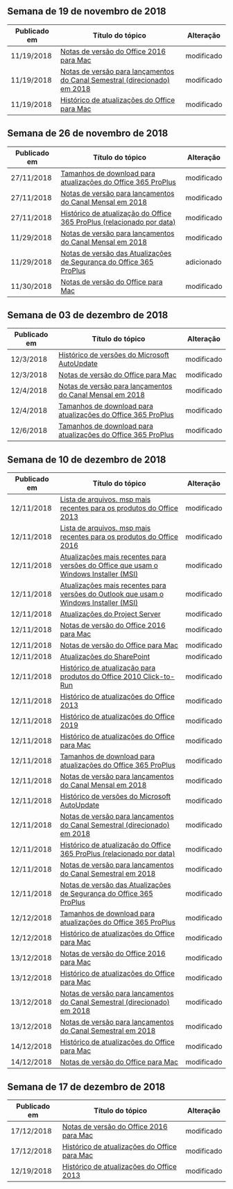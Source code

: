 <!-- This file is generated automatically each week. Changes made to this file will be overwritten.-->




## <a name="week-of-november-19-2018"></a>Semana de 19 de novembro de 2018


| Publicado em |Título do tópico | Alteração |
|------|------------|--------|
| 11/19/2018 | [Notas de versão do Office 2016 para Mac](/OfficeUpdates/release-notes-office-2016-mac) | modificado |
| 11/19/2018 | [Notas de versão para lançamentos do Canal Semestral (direcionado) em 2018](/OfficeUpdates/semi-annual-channel-targeted-2018) | modificado |
| 11/19/2018 | [Histórico de atualizações do Office para Mac](/OfficeUpdates/update-history-office-for-mac) | modificado |


## <a name="week-of-november-26-2018"></a>Semana de 26 de novembro de 2018


| Publicado em |Título do tópico | Alteração |
|------|------------|--------|
| 27/11/2018 | [Tamanhos de download para atualizações do Office 365 ProPlus](/OfficeUpdates/download-sizes-office365-proplus-updates) | modificado |
| 27/11/2018 | [Notas de versão para lançamentos do Canal Mensal em 2018](/OfficeUpdates/monthly-channel-2018) | modificado |
| 27/11/2018 | [Histórico de atualização do Office 365 ProPlus (relacionado por data)](/OfficeUpdates/update-history-office365-proplus-by-date) | modificado |
| 11/29/2018 | [Notas de versão para lançamentos do Canal Mensal em 2018](/OfficeUpdates/monthly-channel-2018) | modificado |
| 11/29/2018 | [Notas de versão das Atualizações de Segurança do Office 365 ProPlus](/OfficeUpdates/office365-proplus-security-updates) | adicionado |
| 11/30/2018 | [Notas de versão do Office para Mac](/OfficeUpdates/release-notes-office-for-mac) | modificado |


## <a name="week-of-december-03-2018"></a>Semana de 03 de dezembro de 2018


| Publicado em |Título do tópico | Alteração |
|------|------------|--------|
| 12/3/2018 | [Histórico de versões do Microsoft AutoUpdate](/OfficeUpdates/release-history-microsoft-autoupdate) | modificado |
| 12/3/2018 | [Notas de versão do Office para Mac](/OfficeUpdates/release-notes-office-for-mac) | modificado |
| 12/4/2018 | [Notas de versão para lançamentos do Canal Mensal em 2018](/OfficeUpdates/monthly-channel-2018) | modificado |
| 12/4/2018 | [Tamanhos de download para atualizações do Office 365 ProPlus](/OfficeUpdates/download-sizes-office365-proplus-updates) | modificado |
| 12/6/2018 | [Tamanhos de download para atualizações do Office 365 ProPlus](/OfficeUpdates/download-sizes-office365-proplus-updates) | modificado |


## <a name="week-of-december-10-2018"></a>Semana de 10 de dezembro de 2018


| Publicado em |Título do tópico | Alteração |
|------|------------|--------|
| 12/11/2018 | [Lista de arquivos. msp mais recentes para os produtos do Office 2013](/OfficeUpdates/msp-files-office-2013) | modificado |
| 12/11/2018 | [Lista de arquivos. msp mais recentes para os produtos do Office 2016](/OfficeUpdates/msp-files-office-2016) | modificado |
| 12/11/2018 | [Atualizações mais recentes para versões do Office que usam o Windows Installer (MSI)](/OfficeUpdates/office-updates-msi) | modificado |
| 12/11/2018 | [Atualizações mais recentes para versões do Outlook que usam o Windows Installer (MSI)](/OfficeUpdates/outlook-updates-msi) | modificado |
| 12/11/2018 | [Atualizações do Project Server](/OfficeUpdates/project-server-updates) | modificado |
| 12/11/2018 | [Notas de versão do Office 2016 para Mac](/OfficeUpdates/release-notes-office-2016-mac) | modificado |
| 12/11/2018 | [Notas de versão do Office para Mac](/OfficeUpdates/release-notes-office-for-mac) | modificado |
| 12/11/2018 | [Atualizações do SharePoint](/OfficeUpdates/sharepoint-updates) | modificado |
| 12/11/2018 | [Histórico de atualização para produtos do Office 2010 Click-to-Run](/OfficeUpdates/update-history-office-2010-click-to-run) | modificado |
| 12/11/2018 | [Histórico de atualizações do Office 2013](/OfficeUpdates/update-history-office-2013) | modificado |
| 12/11/2018 | [Histórico de atualizações do Office 2019](/OfficeUpdates/update-history-office-2019) | modificado |
| 12/11/2018 | [Histórico de atualizações do Office para Mac](/OfficeUpdates/update-history-office-for-mac) | modificado |
| 12/11/2018 | [Tamanhos de download para atualizações do Office 365 ProPlus](/OfficeUpdates/download-sizes-office365-proplus-updates) | modificado |
| 12/11/2018 | [Notas de versão para lançamentos do Canal Mensal em 2018](/OfficeUpdates/monthly-channel-2018) | modificado |
| 12/11/2018 | [Histórico de versões do Microsoft AutoUpdate](/OfficeUpdates/release-history-microsoft-autoupdate) | modificado |
| 12/11/2018 | [Notas de versão para lançamentos do Canal Semestral (direcionado) em 2018](/OfficeUpdates/semi-annual-channel-targeted-2018) | modificado |
| 12/11/2018 | [Histórico de atualização do Office 365 ProPlus (relacionado por data)](/OfficeUpdates/update-history-office365-proplus-by-date) | modificado |
| 12/11/2018 | [Notas de versão para lançamentos do Canal Semestral em 2018](/OfficeUpdates/semi-annual-channel-2018) | modificado |
| 12/11/2018 | [Notas de versão das Atualizações de Segurança do Office 365 ProPlus](/OfficeUpdates/office365-proplus-security-updates) | modificado |
| 12/12/2018 | [Tamanhos de download para atualizações do Office 365 ProPlus](/OfficeUpdates/download-sizes-office365-proplus-updates) | modificado |
| 12/12/2018 | [Histórico de atualizações do Office para Mac](/OfficeUpdates/update-history-office-for-mac) | modificado |
| 13/12/2018 | [Notas de versão do Office 2016 para Mac](/OfficeUpdates/release-notes-office-2016-mac) | modificado |
| 13/12/2018 | [Histórico de atualizações do Office para Mac](/OfficeUpdates/update-history-office-for-mac) | modificado |
| 13/12/2018 | [Notas de versão para lançamentos do Canal Semestral (direcionado) em 2018](/OfficeUpdates/semi-annual-channel-targeted-2018) | modificado |
| 13/12/2018 | [Notas de versão para lançamentos do Canal Semestral em 2018](/OfficeUpdates/semi-annual-channel-2018) | modificado |
| 14/12/2018 | [Histórico de atualizações do Office para Mac](/OfficeUpdates/update-history-office-for-mac) | modificado |
| 14/12/2018 | [Notas de versão do Office para Mac](/OfficeUpdates/release-notes-office-for-mac) | modificado |


## <a name="week-of-december-17-2018"></a>Semana de 17 de dezembro de 2018


| Publicado em |Título do tópico | Alteração |
|------|------------|--------|
| 17/12/2018 | [Notas de versão do Office 2016 para Mac](/OfficeUpdates/release-notes-office-2016-mac) | modificado |
| 17/12/2018 | [Histórico de atualizações do Office para Mac](/OfficeUpdates/update-history-office-for-mac) | modificado |
| 12/19/2018 | [Histórico de atualizações do Office 2013](/OfficeUpdates/update-history-office-2013) | modificado |
